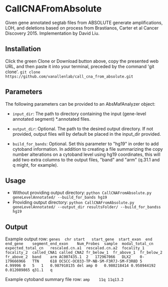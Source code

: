 # CallCNAFromAbsolute
Given gene annotated segtab files from ABSOLUTE generate amplifications, LOH, and deletions based on process from Brastianos, Carter et al Cancer Discovery 2015. Implementation by David Liu.

Installation
------------
Click the green Clone or Download button above, copy the presented web URL, and then paste it into your terminal, preceded by the command 'git clone'.
  `git clone https://github.com/vanallenlab/call_cna_from_absolute.git`

Parameters
----------
The following parameters can be provided to an AbsMafAnalyzer object:
* `input_dir`: The path to directory containing the input (gene-level annotated segment) *.annotated files.

* `output_dir`: Optional. The path to the desired output directory. If not provided, output files will by default be placed in the input_dir provided.

* `build_for_bands`: Optional. Set this parameter to "hg19" in order to add cytoband information. In addition to creating a file summarizing the copy
number alterations on a cytoband level using hg19 coordinates, this will add two extra columns to the output files, "band" and "arm" (q.31.1 and q might, for example).

Usage
-----
* Without providing output directory: `python CallCNAFromAbsolute.py geneLevelAnnotated/ --build_for_bands hg19`
* Providing output directory: `python CallCNAFromAbsolute.py geneLevelAnnotated/ --output_dir resultsFolder/ --build_for_bandss hg19`

Output
------
Example output row:
    `genes	chr	start	start_gene	start_exon	end	end_gene	segment_end_exon	Num_Probes	sample	modal_total_cn	expected_total_cn	rescaled.cn.a1	rescaled.cn.a2	focality_1	focality_2	called_CNA1	called_CNA2	fr_below_1	fr_above_1	fr_below_2	fr_above_2	band	arm
    AC007435.1	2	172967066	DLX2	0-	179666966	TTN		618	OCSCC-OC033-TP-NB-SM-F3R7J-SM-F3R8D	5	4.99996	0	5	1	0.987910135	del	amp	0	0.980218414	0.958944192	0.012089865	q31.1	q`

Example cytoband summary file row:
    `amp    11q 11q13.2`